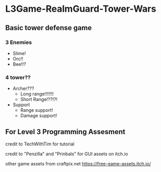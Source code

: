 # L3Game-RealmGuard-Tower-Wars
## Basic tower defense game
### 3 Enemies
- Slime!
- Orc!!
- Bee!!?
### 4 tower??
- Archer???
  - Long range!!!!!!!
  - Short Range!??!?!
- Support
  - Range support!
  - Damage support!
## For Level 3 Programming Assesment
credit to TechWithTim for tutorial 

credit to "Penzilla" and "Prinbals" for GUI assets on itch.io

other game assets from craftpix.net https://free-game-assets.itch.io/

